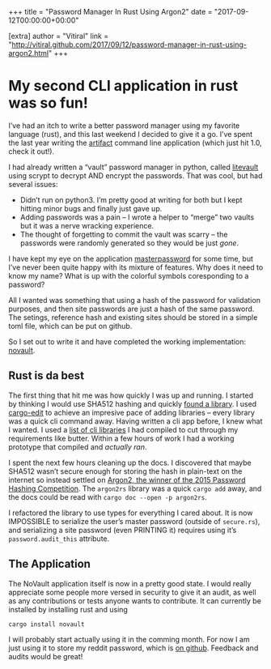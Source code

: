 +++
title = "Password Manager In Rust Using Argon2"
date = "2017-09-12T00:00:00+00:00"

[extra]
author = "Vitiral"
link = "http://vitiral.github.com/2017/09/12/password-manager-in-rust-using-argon2.html"
+++
<h1 id="my-second-cli-application-in-rust-was-so-fun">My second CLI application in rust was so fun!</h1>

<p>I’ve had an itch to write a better password manager using my favorite
language (rust), and this last weekend I decided to give it a go.
I’ve spent the last year writing the <a href="https://github.com/vitiral/artifact">artifact</a> command line
application (which just hit 1.0, check it out!).</p>

<p>I had already written a “vault” password manager in python, called
<a href="https://github.com/vitiral/litevault">litevault</a> using scrypt to decrypt AND encrypt the passwords.
That was cool, but had several issues:</p>
<ul>
  <li>Didn’t run on python3. I’m pretty good at writing for both but
I kept hitting minor bugs and finally just gave up.</li>
  <li>Adding passwords was a pain – I wrote a helper to “merge” two
vaults but it was a nerve wracking experience.</li>
  <li>The thought of forgetting to commit the vault was scarry – the
passwords were randomly generated so they would be just <em>gone</em>.</li>
</ul>

<p>I have kept my eye on the application <a href="http://masterpasswordapp.com/">masterpassword</a> for some time, but
I’ve never been quite happy with its mixture of features. Why does it need
to know my name? What is up with the colorful symbols coresponding to a
password?</p>

<p>All I wanted was something that using a hash of the password for
validation purposes, and then site passwords are just a hash of the
same password. The setings, reference hash and existing sites should
be stored in a simple toml file, which can be put on github.</p>

<p>So I set out to write it and have completed the working implementation:
<a href="https://github.com/vitiral/novault">novault</a>.</p>

<h2 id="rust-is-da-best">Rust is da best</h2>
<p>The first thing that hit me was how quickly I was up and running.  I started by
thinking I would use SHA512 hashing and quickly <a href="https://github.com/sfackler/rust-openssl">found a library</a>. I used
<a href="https://www.google.com/search?q=rust+cargo+add&amp;ie=utf-8&amp;oe=utf-8">cargo-edit</a> to achieve an impresive pace of adding libraries – every
library was a quick cli command away. Having written a cli app before, I knew
what I wanted. I used a <a href="https://github.com/vitiral/stdcli">list of cli libraries</a> I had compiled to cut
through my requirements like butter. Within a few hours of work I had a working
prototype that compiled and <em>actually ran</em>.</p>

<p>I spent the next few hours cleaning up the docs. I discovered that maybe SHA512
wasn’t secure enough for storing the hash in plain-text on the internet so
instead settled on <a href="https://en.wikipedia.org/wiki/Argon2">Argon2, the winner of the 2015 Password Hashing
Competition</a>. The <code class="language-plaintext highlighter-rouge">argon2rs</code> library was a quick <code class="language-plaintext highlighter-rouge">cargo add</code> away, and the docs
could be read with <code class="language-plaintext highlighter-rouge">cargo doc --open -p argon2rs</code>.</p>

<p>I refactored the library to use types for everything I cared about. It is now
IMPOSSIBLE to serialize the user’s master password (outside of <code class="language-plaintext highlighter-rouge">secure.rs</code>), and
serializing a site password (even PRINTING it) requires using it’s
<code class="language-plaintext highlighter-rouge">password.audit_this</code> attribute.</p>

<h2 id="the-application">The Application</h2>
<p>The NoVault application itself is now in a pretty good state.  I would really
appreciate some people more versed in security to give it an audit, as well as
any contributions or tests anyone wants to contribute. It can currently be
installed by installing rust and using</p>

<div class="language-plaintext highlighter-rouge"><div class="highlight"><pre class="highlight"><code>cargo install novault
</code></pre></div></div>

<p>I will probably start actually using it in the comming month. For now I am
just using it to store my reddit password, which is <a href="https://github.com/vitiral/dotfiles">on github</a>. Feedback
and audits would be great!</p>